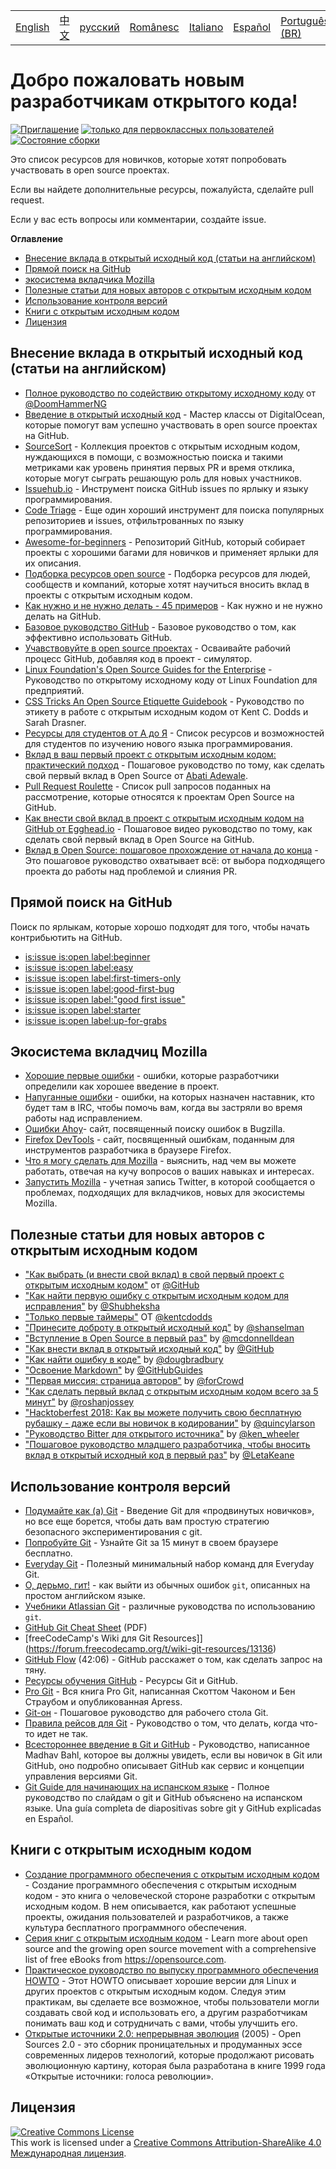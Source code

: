<table>
    <tr>
        <!-- Do not translate this table -->
        <td><a href="./README.md"> English </a></td>
        <td><a href="./README-CN.md"> 中文 </a></td>
        <td><a href="./README-RU.md"> русский </a></td>
        <td><a href="./README-RO.md"> Românesc </a></td>
        <td><a href="./README-IT.md"> Italiano </a></td>
        <td><a href="./README-ES.md"> Español </a></td>
        <td><a href="./README-pt-BR.md"> Português (BR) </a></td>
        <td><a href="./README-DE.md"> Deutsch </a></td>
        <td><a href="./README-GR.md"> Ελληνικά </a></td>
        <td><a href="./README-FR.md"> Français </a></td>
        <td><a href="./README-TR.md"> Turkish </a></td>
    </tr>
</table>

# Добро пожаловать новым разработчикам открытого кода!

[![Приглашение](https://img.shields.io/badge/PRs-welcome-brightgreen.svg?style=flat)](http://makeapullrequest.com)
[![только для первоклассных пользователей](https://img.shields.io/badge/first--timers--only-friendly-blue.svg)](http://www.firsttimersonly.com/)
[![Состояние сборки](https://travis-ci.org/freeCodeCamp/how-to-contribute-to-open-source.svg?branch=master)](https://travis-ci.org/freeCodeCamp/how-to-contribute-to-open-source)

Это список ресурсов для новичков, которые хотят попробовать участвовать в open source проектах. 

Если вы найдете дополнительные ресурсы, пожалуйста, сделайте pull request.

Если у вас есть вопросы или комментарии, создайте issue.

**Оглавление**
- [Внесение вклада в открытый исходный код (статьи на английском)](#contributing-to-open-source-in-general)
- [Прямой поиск на GitHub](#direct-github-searches)
- [экосистема вкладчика Mozilla](#mozillas-contributor-ecosystem)
- [Полезные статьи для новых авторов с открытым исходным кодом](#useful-articles-for-new-open-source-contributors)
- [Использование контроля версий](#using-version-control)
- [Книги с открытым исходным кодом](#open-source-books)
- [Лицензия](#license)

## Внесение вклада в открытый исходный код (статьи на английском)
- [Полное руководство по содействию открытому исходному коду](https://medium.freecodecamp.org/the-definitive-guide-to-contributing-to-open-source-900d5f9f2282) от [@DoomHammerNG](https://twitter.com/DoomHammerNG)
- [Введение в открытый исходный код](https://www.digitalocean.com/community/tutorial_series/an-introduction-to-open-source) - Мастер классы от DigitalOcean, которые помогут вам успешно участвовать в open source проектах на GitHub.
- [SourceSort](https://www.sourcesort.com) - Коллекция проектов с открытым исходным кодом, нуждающихся в помощи, с возможностью поиска и такими метриками как уровень принятия первых PR и время отклика, которые могут сыграть решающую роль для новых участников.
- [Issuehub.io](http://issuehub.io/) - Инструмент поиска GitHub issues по ярлыку и языку программирования.
- [Code Triage](https://www.codetriage.com/) - Еще один хороший инструмент для поиска популярных репозиториев и issues, отфильтрованных по языку программирования.
- [Awesome-for-beginners](https://github.com/MunGell/awesome-for-beginners) - Репозиторий GitHub, который собирает проекты с хорошими багами для новичков и применяет ярлыки для их описания.
- [Подборка ресурсов open source](https://opensource.guide/) - Подборка ресурсов для людей, сообществ и компаний, которые хотят научиться вносить вклад в проекты с открытым исходным кодом.
- [Как нужно и не нужно делать - 45 примеров](https://hackernoon.com/45-github-issues-dos-and-donts-dfec9ab4b612) - Как нужно и не нужно делать на GitHub.
- [Базовое руководство GitHub](https://guides.github.com/) - Базовое руководство о том, как эффективно использовать GitHub.
- [Учавствовуйте в open source проектах](https://github.com/danthareja/contribute-to-open-source) - Осваивайте рабочий процесс GitHub, добавляя код в проект - симулятор.
- [Linux Foundation's Open Source Guides for the Enterprise](https://www.linuxfoundation.org/resources/open-source-guides/) - Руководство по открытому исходному коду от Linux Foundation для предприятий.
- [CSS Tricks An Open Source Etiquette Guidebook](https://css-tricks.com/open-source-etiquette-guidebook/) - Руководство по этикету в работе с открытым исходным кодом от Kent C. Dodds и Sarah Drasner.
- [Ресурсы для студентов от А до Я](https://github.com/dipakkr/A-to-Z-Resources-for-Students) - Список ресурсов и возможностей для студентов по изучению нового языка программирования.
- [Вклад в ваш первый проект с открытым исходным кодом: практический подход](https://blog.devcenter.co/contributing-to-your-first-open-source-project-a-practical-approach-1928c4cbdae) - Пошаговое руководство по тому, как сделать свой первый вклад в Open Source от [Abati Adewale](https://www.acekyd.com).
- [Pull Request Roulette](http://www.pullrequestroulette.com/) - Список pull запросов поданных на рассмотрение, которые относятся к проектам Open Source на GitHub.
- [Как внести свой вклад в проект с открытым исходным кодом на GitHub от Egghead.io](https://egghead.io/courses/how-to-contribute-to-an-open-source-project-on-github) - Пошаговое видео руководство по тому, как сделать свой первый вклад в Open Source на GitHub.
- [Вклад в Open Source: пошаговое прохождение от начала до конца](https://medium.com/@kevinjin/contributing-to-open-source-walkthrough-part-0-b3dc43e6b720) - Это пошаговое руководство охватывает всё: от выбора подходящего проекта до работы над проблемой и слияния PR.

## Прямой поиск на GitHub
Поиск по ярлыкам, которые хорошо подходят для того, чтобы начать контрибьютить на GitHub.
- [is:issue is:open label:beginner](https://github.com/search?utf8=%E2%9C%93&q=is%3Aissue+is%3Aopen+label%3Abeginner)
- [is:issue is:open label:easy](https://github.com/search?utf8=%E2%9C%93&q=is%3Aissue+is%3Aopen+label%3Aeasy)
- [is:issue is:open label:first-timers-only](https://github.com/search?utf8=%E2%9C%93&q=is%3Aissue+is%3Aopen+label%3Afirst-timers-only)
- [is:issue is:open label:good-first-bug](https://github.com/search?utf8=%E2%9C%93&q=is%3Aissue+is%3Aopen+label%3Agood-first-bug)
- [is:issue is:open label:"good first issue"](https://github.com/search?utf8=%E2%9C%93&q=is%3Aissue+is%3Aopen+label%3A"good+first+issue")
- [is:issue is:open label:starter](https://github.com/search?utf8=%E2%9C%93&q=is%3Aissue+is%3Aopen+label%3Astarter)
- [is:issue is:open label:up-for-grabs](https://github.com/search?utf8=%E2%9C%93&q=is%3Aissue+is%3Aopen+label%3Aup-for-grabs)

## Экосистема вкладчиц Mozilla
- [Хорошие первые ошибки](https://bugzil.la/sw:%22[good%20first%20bug]%22&limit=0) - ошибки, которые разработчики определили как хорошее введение в проект.
- [Напуганные ошибки](https://bugzilla.mozilla.org/buglist.cgi?quicksearch=mentor%3A%40) - ошибки, на которых назначен наставник, кто будет там в IRC, чтобы помочь вам, когда вы застряли во время работы над исправлением.
- [Ошибки Ahoy](http://www.joshmatthews.net/bugsahoy/)- сайт, посвященный поиску ошибок в Bugzilla.
- [Firefox DevTools](http://firefox-dev.tools/) - сайт, посвященный ошибкам, поданным для инструментов разработчика в браузере Firefox.
- [Что я могу сделать для Mozilla](http://whatcanidoformozilla.org/) - выяснить, над чем вы можете работать, отвечая на кучу вопросов о ваших навыках и интересах.
- [Запустить Mozilla](https://twitter.com/StartMozilla) - учетная запись Twitter, в которой сообщается о проблемах, подходящих для вкладчиков, новых для экосистемы Mozilla.

## Полезные статьи для новых авторов с открытым исходным кодом
- ["Как выбрать (и внести свой вклад) в свой первый проект с открытым исходным кодом"](https://github.com/collections/choosing-projects) от [@GitHub](https://github.com/github)
- ["Как найти первую ошибку с открытым исходным кодом для исправления"](https://medium.freecodecamp.org/finding-your-first-open-source-project-or-bug-to-work-on-1712f651e5ba#.slc8i2h1l) by [@Shubheksha](https://github.com/Shubheksha)
- ["Только первые таймеры"](https://kentcdodds.com/blog/first-timers-only) OT [@kentcdodds](https://github.com/kentcdodds)
- ["Принесите доброту в открытый исходный код"](http://www.hanselman.com/blog/BringKindnessBackToOpenSource.aspx) by [@shanselman](https://github.com/shanselman)
- ["Вступление в Open Source в первый раз"](https://www.nearform.com/blog/getting-into-open-source-for-the-first-time/) by [@mcdonnelldean](https://github.com/mcdonnelldean)
- ["Как внести вклад в открытый исходный код"](https://opensource.guide/how-to-contribute/) by [@GitHub](https://github.com/github)
- ["Как найти ошибку в коде"](https://8thlight.com/blog/doug-bradbury/2016/06/29/how-to-find-bug-in-your-code.html) by [@dougbradbury](https://twitter.com/dougbradbury)
- ["Освоение Markdown"](https://guides.github.com/features/mastering-markdown/) by [@GitHubGuides](https://guides.github.com/)
- ["Первая миссия: страница авторов"](https://medium.com/@forCrowd/first-mission-contributors-page-df24e6e70705#.2v2g0no29) by [@forCrowd](https://github.com/forCrowd)
- ["Как сделать первый вклад с открытым исходным кодом всего за 5 минут"](https://medium.freecodecamp.org/how-to-make-your-first-open-source-contribution-in-just-5-minutes-aaad1fc59c9a) by [@roshanjossey](https://medium.freecodecamp.org/@roshanjossey)
- ["Hacktoberfest 2018: Как вы можете получить свою бесплатную рубашку - даже если вы новичок в кодировании"](https://medium.freecodecamp.org/hacktoberfest-2018-how-you-can-get-your-free-shirt-even-if-youre-new-to-coding-96080dd0b01b) by [@quincylarson](https://medium.freecodecamp.org/@quincylarson)
- ["Руководство Bitter для открытого источника"](https://medium.com/codezillas/a-bitter-guide-to-open-source-a8e3b6a3c1c4) by [@ken_wheeler](https://medium.com/@ken_wheeler)
- ["Пошаговое руководство младшего разработчика, чтобы вносить вклад в открытый исходный код в первый раз"](https://hackernoon.com/contributing-to-open-source-the-sharks-are-photoshopped-47e22db1ab86) by [@LetaKeane](http://www.letakeane.com/)

## Использование контроля версий
- [Подумайте как (a) Git](http://think-like-a-git.net/) - Введение Git для «продвинутых новичков», но все еще борется, чтобы дать вам простую стратегию безопасного экспериментирования с git.
- [Попробуйте Git](https://try.github.io/) - Узнайте Git за 15 минут в своем браузере бесплатно.
- [Everyday Git](https://git-scm.com/docs/giteveryday) - Полезный минимальный набор команд для Everyday Git.
- [О, дерьмо, гит!](http://ohshitgit.com/) - как выйти из обычных ошибок `git`, описанных на простом английском языке.
- [Учебники Atlassian Git](https://www.atlassian.com/git/tutorials/) - различные руководства по использованию `git`.
- [GitHub Git Cheat Sheet](https://education.github.com/git-cheat-sheet-education.pdf) (PDF)
- [freeCodeCamp's Wiki для Git Resources]](https://forum.freecodecamp.org/t/wiki-git-resources/13136)
- [GitHub Flow](https://www.youtube.com/watch?v=juLIxo42A_s) (42:06) - GitHub расскажет о том, как сделать запрос на тяну.
- [Ресурсы обучения GitHub](https://help.github.com/articles/git-and-github-learning-resources/) - Ресурсы Git и GitHub.
- [Pro Git](https://git-scm.com/book/en/v2) - Вся книга Pro Git, написанная Скоттом Чаконом и Бен Страубом и опубликованная Apress.
- [Git-он](https://github.com/jlord/git-it-electron) - Пошаговое руководство для рабочего стола Git.
- [Правила рейсов для Git](https://github.com/k88hudson/git-flight-rules) - Руководство о том, что делать, когда что-то идет не так.
- [Всестороннее введение в Git и GitHub](https://codeburst.io/git-good-part-a-e0d826286a2a) - Руководство, написанное Madhav Bahl, которое вы должны увидеть, если вы новичок в Git или GitHub, оно подробно описывает GitHub как сервис и концепции управления версиями Git.
- [Git Guide для начинающих на испанском языке](https://platzi.github.io/git-slides/#/) - Полное руководство по слайдам о git и GitHub объяснено на испанском языке. Una guía completa de diapositivas sobre git y GitHub explicadas en Español.

## Книги с открытым исходным кодом
- [Создание программного обеспечения с открытым исходным кодом](http://producingoss.com/) - Создание программного обеспечения с открытым исходным кодом - это книга о человеческой стороне разработки с открытым исходным кодом. В нем описывается, как работают успешные проекты, ожидания пользователей и разработчиков, а также культура бесплатного программного обеспечения.
- [Серия книг с открытым исходным кодом](https://opensource.com/resources/ebooks) - Learn more about open source and the growing open source movement with a comprehensive list of free eBooks from https://opensource.com.
- [Практическое руководство по выпуску программного обеспечения HOWTO](http://en.tldp.org/HOWTO/Software-Release-Practice-HOWTO/) - Этот HOWTO описывает хорошие версии для Linux и других проектов с открытым исходным кодом. Следуя этим практикам, вы сделаете все возможное, чтобы пользователи могли создавать свой код и использовать его, а другим разработчикам понимать ваш код и сотрудничать с вами, чтобы улучшить его.
- [Открытые источники 2.0: непрерывная эволюция](https://archive.org/details/opensources2.000diborich) (2005) - Open Sources 2.0 - это сборник проницательных и продуманных эссе современных лидеров технологий, которые продолжают рисовать эволюционную картину, которая была разработана в книге 1999 года «Открытые источники: голоса революции».

## Лицензия
<a rel="license" href="http://creativecommons.org/licenses/by-sa/4.0/"><img alt="Creative Commons License" style="border-width:0" src="https://i.creativecommons.org/l/by-sa/4.0/88x31.png" /></a><br />This work is licensed under a <a rel="license" href="http://creativecommons.org/licenses/by-sa/4.0/">Creative Commons Attribution-ShareAlike 4.0 Международная лицензия</a>.
